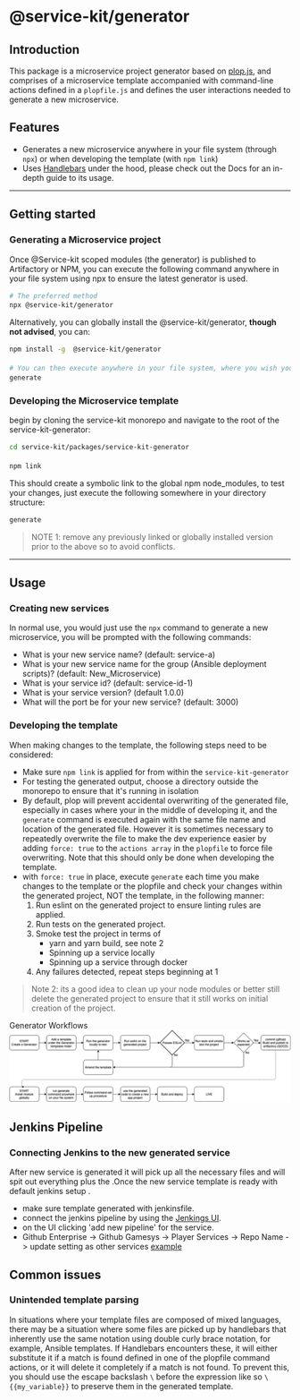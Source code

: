 # @service-kit/generator

## Introduction

This package is a microservice project generator based on [plop.js](https://plopjs.com/), and comprises of a microservice template accompanied with command-line actions defined in a `plopfile.js` and defines the user interactions needed to generate a new microservice.

## Features

- Generates a new microservice anywhere in your file system (through `npx`) or when developing the template (with `npm link`)
- Uses [Handlebars](https://handlebarsjs.com) under the hood, please check out the Docs for an in-depth guide to its usage.

---

## Getting started

### Generating a Microservice project

Once @Service-kit scoped modules (the generator) is published to Artifactory or NPM, you can execute the following command anywhere in your file system using npx to ensure the latest generator is used.

```sh
# The preferred method
npx @service-kit/generator
```

Alternatively, you can globally install the @service-kit/generator, **though not advised**, you can:

```sh
npm install -g  @service-kit/generator

# You can then execute anywhere in your file system, where you wish your project to be created.
generate
```

### Developing the Microservice template

begin by cloning the service-kit monorepo and navigate to the root of the service-kit-generator:

```sh
cd service-kit/packages/service-kit-generator

npm link
```

This should create a symbolic link to the global npm node_modules, to test your changes, just execute the following somewhere in your directory structure:

```sh
generate
```

> NOTE 1: remove any previously linked or globally installed version prior to the above so to avoid conflicts.

---

## Usage

### Creating new services

In normal use, you would just use the `npx` command to generate a new microservice, you will be prompted with the following commands:

- What is your new service name? (default: service-a)
- What is your new service name for the group (Ansible deployment scripts)? (default: New_Microservice)
- What is your service id? (default: service-id-1)
- What is your service version? (default 1.0.0)
- What will the port be for your new service? (default: 3000)

### Developing the template

When making changes to the template, the following steps need to be considered:

- Make sure `npm link` is applied for from within the `service-kit-generator`
- For testing the generated output, choose a directory outside the monorepo to ensure that it's running in isolation
- By default, plop will prevent accidental overwriting of the generated file, especially in cases where your in the middle of developing it, and the `generate` command is executed again with the same file name and location of the generated file. However it is sometimes necessary to repeatedly overwrite the file to make the dev experience easier by adding `force: true` to the `actions array` in the `plopfile` to force file overwriting. Note that this should only be done when developing the template.
- with `force: true` in place, execute `generate` each time you make changes to the template or the plopfile and check your changes within the generated project, NOT the template, in the following manner:
  1. Run eslint on the generated project to ensure linting rules are applied.
  1. Run tests on the generated project.
  1. Smoke test the project in terms of
     - yarn and yarn build, see note 2
     - Spinning up a service locally
     - Spinning up a service through docker
  1. Any failures detected, repeat steps beginning at 1

> Note 2: its a good idea to clean up your node modules or better still delete the generated project to ensure that it still works on initial creation of the project.

Generator Workflows
![Generator Flow](./docs/images/generatorworkflows.png)

## Jenkins Pipeline

### Connecting Jenkins to the new generated service

After new service is generated it will pick up all the necessary files and will spit out everything plus the .Once the new service template is ready with default jenkins setup .

- make sure template generated with jenkinsfile.
- connect the jenkins pipeline by using the [Jenkings UI](https://jenkins.psunicorn.pgt.gaia/blue/organizations/jenkins/pipelines).
- on the UI clicking 'add new pipeline' for the service.
- Github Enterprise -> Github Gamesys -> Player Services -> Repo Name -> update setting as other services [example](https://jenkins.psunicorn.pgt.gaia/job/content-aggregation-service/configure)

## Common issues

### Unintended template parsing

In situations where your template files are composed of mixed languages, there may be a situation where some files are picked up by handlebars that inherently use the same notation using double curly brace notation, for example, Ansible templates.
If Handlebars encounters these, it will either substitute it if a match is found defined in one of the plopfile command actions, or it will delete it completely if a match is not found. To prevent this, you should use the escape backslash `\` before the expression like so `\{{my_variable}}` to preserve them in the generated template.
